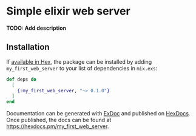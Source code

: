 # Simple elixir web server

**TODO: Add description**

## Installation

If [available in Hex](https://hex.pm/docs/publish), the package can be installed
by adding `my_first_web_server` to your list of dependencies in `mix.exs`:

```elixir
def deps do
  [
    {:my_first_web_server, "~> 0.1.0"}
  ]
end
```

Documentation can be generated with [ExDoc](https://github.com/elixir-lang/ex_doc)
and published on [HexDocs](https://hexdocs.pm). Once published, the docs can
be found at <https://hexdocs.pm/my_first_web_server>.

